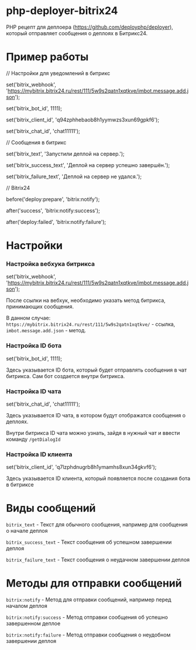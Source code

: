 # php-deployer-bitrix24
PHP рецепт для деплоера (https://github.com/deployphp/deployer), который отправляет сообщения о деплоях в Битрикс24.

# Пример работы

// Настройки для уведомлений в битрикс

set('bitrix_webhook', 'https://mybitrix.bitrix24.ru/rest/111/5w9s2qatn1xqtkve/imbot.message.add.json');

set('bitrix_bot_id', 1111);

set('bitrix_client_id', 'q94zphhebaob8h1yymwzs3xun69gpkf6');

set('bitrix_chat_id', 'chat11111');


// Сообщения в битрикс

set('bitrix_text', 'Запустили деплой на сервер.');

set('bitrix_success_text', 'Деплой на сервер успешно завершён.');

set('bitrix_failure_text', 'Деплой на сервер не удался.');


// Bitrix24

before('deploy:prepare', 'bitrix:notify');

after('success', 'bitrix:notify:success');

after('deploy:failed', 'bitrix:notify:failure');

# Настройки
### Настройка вебхука битрикса
set('bitrix_webhook', 'https://mybitrix.bitrix24.ru/rest/111/5w9s2qatn1xqtkve/imbot.message.add.json');

После ссылки на вебхук, необходимо указать метод битрикса, принимающих сообщения.

В данном случае: `https://mybitrix.bitrix24.ru/rest/111/5w9s2qatn1xqtkve/` - ссылка, `imbot.message.add.json` - метод.

### Настройка ID бота
set('bitrix_bot_id', 1111);

Здесь указывается ID бота, который будет отправлять сообщения в чат битрикса. Сам бот создается внутри битрикса.

### Настройка ID чата
set('bitrix_chat_id', 'chat11111');

Здесь указывается ID чата, в котором будут отображатся сообщения о деплоях.

Внутри битрикса ID чата можно узнать, зайдя в нужный чат и ввести команду `/getDialogId`

### Настройка ID клиента
set('bitrix_client_id', 'q7lzphdnugrb8h1ymamhs8xun34gkvf6');

Здесь указывается ID клиента, который появляется после создания бота в битриксе

# Виды сообщений
`bitrix_text` - Текст для обычного сообщения, например для сообщения о начале деплоя

`bitrix_success_text` - Текст сообщения об успешном завершении деплоя

`bitrix_failure_text` - Текст сообщения о неудачном завершении деплоя

# Методы для отправки сообщений
`bitrix:notify` - Метод для отправки сообщений, например перед началом деплоя

`bitrix:notify:success` - Метод отправки сообщения об успешно завершенном деплое

`bitrix:notify:failure` - Метод отправки сообщения о неудобном завершении деплоя

